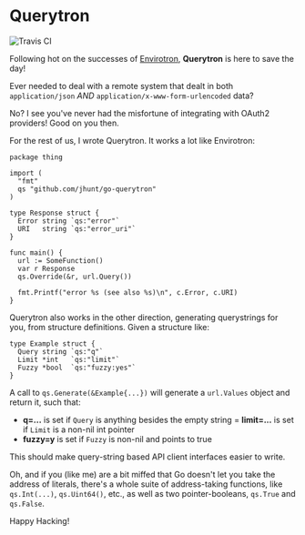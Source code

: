 Querytron
=========

![Travis CI](https://travis-ci.org/jhunt/go-querytron.svg?branch=master)

Following hot on the successes of [Envirotron][env], **Querytron**
is here to save the day!

Ever needed to deal with a remote system that dealt in both
`application/json` _AND_ `application/x-www-form-urlencoded` data?

No?  I see you've never had the misfortune of integrating with
OAuth2 providers!  Good on you then.

For the rest of us, I wrote Querytron.  It works a lot like
Envirotron:

```
package thing

import (
  "fmt"
  qs "github.com/jhunt/go-querytron"
)

type Response struct {
  Error string `qs:"error"`
  URI   string `qs:"error_uri"`
}

func main() {
  url := SomeFunction()
  var r Response
  qs.Override(&r, url.Query())

  fmt.Printf("error %s (see also %s)\n", c.Error, c.URI)
}
```

Querytron also works in the other direction, generating
querystrings for you, from structure definitions.  Given a
structure like:

```
type Example struct {
  Query string `qs:"q"`
  Limit *int   `qs:"limit"`
  Fuzzy *bool  `qs:"fuzzy:yes"`
}
```

A call to `qs.Generate(&Example{...})` will generate a
`url.Values` object and return it, such that:

- **q=...** is set if `Query` is anything besides the empty string
= **limit=...** is set if `Limit` is a non-nil int pointer
- **fuzzy=y** is set if `Fuzzy` is non-nil and points to true

This should make query-string based API client interfaces easier
to write.

Oh, and if you (like me) are a bit miffed that Go doesn't let you
take the address of literals, there's a whole suite of
address-taking functions, like `qs.Int(...)`, `qs.Uint64()`, etc.,
as well as two pointer-booleans, `qs.True` and `qs.False`.

Happy Hacking!

[env]: https://github.com/jhunt/go-envirotron
